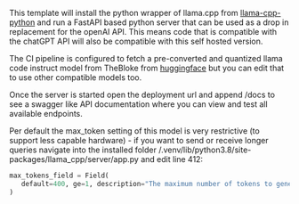 This template will install the python wrapper of llama.cpp from [llama-cpp-python](https://github.com/abetlen/llama-cpp-python) and run a FastAPI based python server that can be used as a drop in replacement for the openAI API. This means code that is compatible with the chatGPT API will also be compatible with this self hosted version.

 The CI pipeline is configured to fetch a pre-converted and quantized llama code instruct model from TheBloke from [huggingface](https://huggingface.co/TheBloke/CodeLlama-7B-Instruct-GGUF) but you can edit that to use other compatible models too.

 Once the server is started open the deployment url and append /docs to see a swagger like API documentation where you can view and test all available endpoints. 

 Per default the max_token setting of this model is very restrictive (to support less capable hardware) - if you want to send or receive longer queries navigate into the installed folder /.venv/lib/python3.8/site-packages/llama_cpp/server/app.py and edit line 412:

 ```python
 max_tokens_field = Field(
    default=400, ge=1, description="The maximum number of tokens to generate."
)
``` 